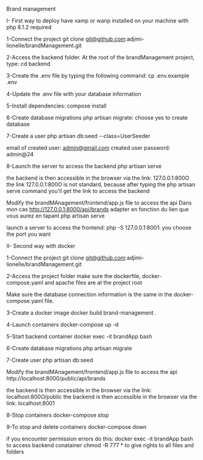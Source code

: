Brand management

I- First way to deploy
have xamp or wanp installed on your machine with php 8.1.2 required

1-Connect the project 
git clone git@github.com:adjimi-lionelle/brandManagement.git

2-Access the backend folder. At the root of the brandManagement project, type:
cd backend

3-Create the .env file by typing the following command: 
cp .env.example .env

4-Update the .env file with your database information

5-Install dependencies:
compose install

6-Create database migrations
php artisan migrate: choose yes to create database

7-Create a user
php artisan db:seed --class=UserSeeder

email of created user: admin@gmail.com
created user password: admin@24

8-Launch the server to access the backend 
php artisan serve

the backend is then accessible in the browser via the link: 127.0.0.1:800O
the link 127.0.0.1:800O is not standard, because after typing the php artisan serve command you'll get
the link to access the backend

Modify the brandMAnagement/frontend/app.js file to access the api
Dans mon cas http://127.0.0.1:8000/api/brands adapter en fonction du lien que vous aurez en tapant php artisan serve

launch a server to access the frontend:
php -S 127.0.0.1:8001: you choose the port you want

II- Second way with docker

1-Connect the project 
git clone git@github.com:adjimi-lionelle/brandManagement.git

2-Access the project folder
make sure the dockerfile, docker-compose.yaml and apache files are at the project root

Make sure the database connection information is the same in the docker-compose.yaml file.

3-Create a docker image
docker build brand-management .

4-Launch containers
docker-compose up -d

5-Start backend container
docker exec -it brandApp bash

6-Create database migrations
php artisan migrate

7-Create user
php artisan db:seed

Modify the brandMAnagement/frontend/app.js file to access the api
 http://localhost:8000/public/api/brands

the backend is then accessible in the browser via the link: localhost:800O/public
the backend is then accessible in the browser via the link: localhost:8001

8-Stop containers 
docker-compose stop 

9-To stop and delete containers
docker-compose down

if you encounter permission errors do this:
docker exec -it brandApp bash to access backend conatainer
chmod -R 777 * to give rights to all files and folders

